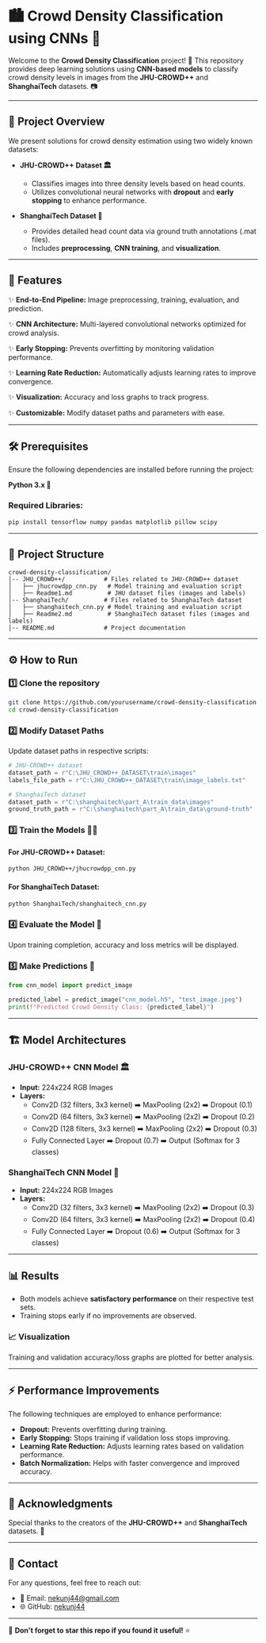 # 🏙️ Crowd Density Classification using CNNs 🤖

Welcome to the **Crowd Density Classification** project! 🚀 This repository provides deep learning solutions using **CNN-based models** to classify crowd density levels in images from the **JHU-CROWD++** and **ShanghaiTech** datasets. 📷

---

## 📂 Project Overview

We present solutions for crowd density estimation using two widely known datasets:

- **JHU-CROWD++ Dataset 🏛️**
  - Classifies images into three density levels based on head counts.
  - Utilizes convolutional neural networks with **dropout** and **early stopping** to enhance performance.

- **ShanghaiTech Dataset 🏢**
  - Provides detailed head count data via ground truth annotations (.mat files).
  - Includes **preprocessing**, **CNN training**, and **visualization**.

---

## 🚀 Features

✨ **End-to-End Pipeline:** Image preprocessing, training, evaluation, and prediction.

✨ **CNN Architecture:** Multi-layered convolutional networks optimized for crowd analysis.

✨ **Early Stopping:** Prevents overfitting by monitoring validation performance.

✨ **Learning Rate Reduction:** Automatically adjusts learning rates to improve convergence.

✨ **Visualization:** Accuracy and loss graphs to track progress.

✨ **Customizable:** Modify dataset paths and parameters with ease.

---

## 🛠️ Prerequisites

Ensure the following dependencies are installed before running the project:

**Python 3.x 🐍**

### Required Libraries:

```bash
pip install tensorflow numpy pandas matplotlib pillow scipy
```

---

## 📁 Project Structure

```
crowd-density-classification/
│-- JHU_CROWD++/           # Files related to JHU-CROWD++ dataset
│   ├── jhucrowdpp_cnn.py   # Model training and evaluation script
│   ├── Readme1.md          # JHU dataset files (images and labels)
│-- ShanghaiTech/          # Files related to ShanghaiTech dataset
│   ├── shanghaitech_cnn.py # Model training and evaluation script
│   ├── Readme2.md          # ShanghaiTech dataset files (images and labels)
│-- README.md              # Project documentation
```

---

## ⚙️ How to Run

### 1️⃣ Clone the repository

```bash
git clone https://github.com/yourusername/crowd-density-classification.git
cd crowd-density-classification
```

### 2️⃣ Modify Dataset Paths

Update dataset paths in respective scripts:

```python
# JHU-CROWD++ dataset
dataset_path = r"C:\JHU_CROWD++_DATASET\train\images"
labels_file_path = r"C:\JHU_CROWD++_DATASET\train\image_labels.txt"

# ShanghaiTech dataset
dataset_path = r"C:\shanghaitech\part_A\train_data\images"
ground_truth_path = r"C:\shanghaitech\part_A\train_data\ground-truth"
```

### 3️⃣ Train the Models 🏋️‍♂️

#### For JHU-CROWD++ Dataset:

```bash
python JHU_CROWD++/jhucrowdpp_cnn.py
```

#### For ShanghaiTech Dataset:

```bash
python ShanghaiTech/shanghaitech_cnn.py
```

### 4️⃣ Evaluate the Model 🧪

Upon training completion, accuracy and loss metrics will be displayed.

### 5️⃣ Make Predictions 🔮

```python
from cnn_model import predict_image

predicted_label = predict_image("cnn_model.h5", "test_image.jpeg")
print(f"Predicted Crowd Density Class: {predicted_label}")
```

---

## 🏗️ Model Architectures

### JHU-CROWD++ CNN Model 🏛️

- **Input:** 224x224 RGB Images
- **Layers:**
  - Conv2D (32 filters, 3x3 kernel) ➡️ MaxPooling (2x2) ➡️ Dropout (0.1)
  - Conv2D (64 filters, 3x3 kernel) ➡️ MaxPooling (2x2) ➡️ Dropout (0.2)
  - Conv2D (128 filters, 3x3 kernel) ➡️ MaxPooling (2x2) ➡️ Dropout (0.3)
  - Fully Connected Layer ➡️ Dropout (0.7) ➡️ Output (Softmax for 3 classes)

### ShanghaiTech CNN Model 🏢

- **Input:** 224x224 RGB Images
- **Layers:**
  - Conv2D (32 filters, 3x3 kernel) ➡️ MaxPooling (2x2) ➡️ Dropout (0.3)
  - Conv2D (64 filters, 3x3 kernel) ➡️ MaxPooling (2x2) ➡️ Dropout (0.4)
  - Fully Connected Layer ➡️ Dropout (0.6) ➡️ Output (Softmax for 3 classes)

---

## 📊 Results

- Both models achieve **satisfactory performance** on their respective test sets.
- Training stops early if no improvements are observed.

### 📈 Visualization

Training and validation accuracy/loss graphs are plotted for better analysis.

---

## ⚡ Performance Improvements

The following techniques are employed to enhance performance:

- **Dropout:** Prevents overfitting during training.
- **Early Stopping:** Stops training if validation loss stops improving.
- **Learning Rate Reduction:** Adjusts learning rates based on validation performance.
- **Batch Normalization:** Helps with faster convergence and improved accuracy.

---

## 📝 Acknowledgments

Special thanks to the creators of the **JHU-CROWD++** and **ShanghaiTech** datasets. 🙏

---

## 📧 Contact

For any questions, feel free to reach out:

- 📩 Email: [nekunj44@gmail.com](mailto:nekunj44@gmail.com)
- 🌐 GitHub: [nekunj44](https://github.com/nekunj44)

---

🌟 **Don't forget to star this repo if you found it useful!** ⭐